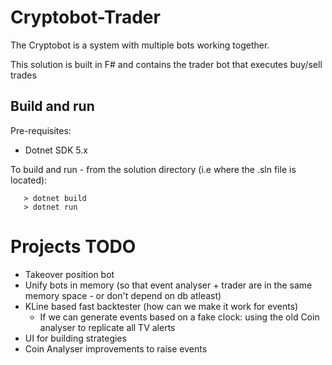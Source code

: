 # Cryptobot-Trader

The Cryptobot is a system with multiple bots working together.

This solution is built in F# and contains the trader bot that executes buy/sell trades

## Build and run

Pre-requisites:

- Dotnet SDK 5.x

To build and run - from the solution directory (i.e where the .sln file is located):

```shell
   > dotnet build
   > dotnet run
```

# Projects TODO

- Takeover position bot
- Unify bots in memory (so that event analyser + trader are in the same memory space - or don't depend on db atleast)
- KLine based fast backtester (how can we make it work for events)
  - If we can generate events based on a fake clock: using the old Coin analyser to replicate all TV alerts
- UI for building strategies
- Coin Analyser improvements to raise events
  